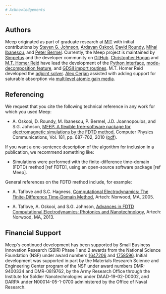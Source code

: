 ```yaml
---
# Acknowledgements
---
```


Authors
-------

Meep originated as part of graduate research at [MIT](https://en.wikipedia.org/wiki/Massachusetts_Institute_of_Technology) with initial contributions by [Steven G. Johnson](http://math.mit.edu/~stevenj/), [Ardavan Oskooi](http://ab-initio.mit.edu/~oskooi/), [David Roundy](http://physics.oregonstate.edu/~roundyd/), [Mihai Ibanescu](https://www.linkedin.com/in/mihai-ibanescu-2b147825/), and [Peter Bermel](http://web.ics.purdue.edu/~pbermel/). Currently, the Meep project is maintained by [Simpetus](http://www.simpetus.com) and the developer community on [GitHub](https://github.com/NanoComp/meep). [Christopher Hogan](https://github.com/ChristopherHogan) and [M.T. Homer Reid](http://homerreid.dyndns.org/) have lead the development of the [Python interface](Python_User_Interface.md), [mode-decomposition feature](Python_Tutorials/Mode_Decomposition.md), and [GDSII import routines](Python_Tutorials/GDSII_Import.md). M.T. Homer Reid developed the [adjoint solver](Python_Tutorials/AdjointSolver.md). [Alex Cerjan](http://www.alexcerjan.com/) assisted with adding support for saturable absorption via [multilevel atomic gain media](Materials.md#saturable-gain-and-absorption).

Referencing
-----------

We request that you cite the following technical reference in any work for which you used Meep:

- A. Oskooi, D. Roundy, M. Ibanescu, P. Bermel, J.D. Joannopoulos, and S.G. Johnson, [MEEP: A flexible free-software package for electromagnetic simulations by the FDTD method](http://dx.doi.org/doi:10.1016/j.cpc.2009.11.008), Computer Physics Communications, Vol. 181, pp. 687-702, 2010 ([pdf](http://ab-initio.mit.edu/~oskooi/papers/Oskooi10.pdf)).

If you want a one-sentence description of the algorithm for inclusion in a publication, we recommend something like:

- Simulations were performed with the finite-difference time-domain (FDTD) method [ref FDTD], using an open-source software package [ref Meep].

General references on the FDTD method include, for example:

- A. Taflove and S.C. Hagness, [Computational Electrodynamics: The Finite-Difference Time-Domain Method](https://www.amazon.com/Computational-Electrodynamics-Finite-Difference-Time-Domain-Method/dp/1580538320), Artech: Norwood, MA, 2005.

- A. Taflove, A. Oskooi, and S.G. Johnson, [Advances in FDTD Computational Electrodynamics: Photonics and Nanotechnology](https://www.amazon.com/Advances-FDTD-Computational-Electrodynamics-Nanotechnology/dp/1608071707), Artech: Norwood, MA, 2013.

Financial Support
-----------------

Meep's continued development has been supported by Small Business Innovation Research (SBIR) Phase 1 and 2 awards from the National Science Foundation (NSF) under award numbers [1647206](https://www.nsf.gov/awardsearch/showAward?AWD_ID=1647206) and [1758596](https://www.nsf.gov/awardsearch/showAward?AWD_ID=1758596). Initial development was supported in part by the Materials Research Science and Engineering Center program of the NSF under award numbers DMR-9400334 and DMR-0819762, by the Army Research Office through the Institute for Soldier Nanotechnologies under DAAD-19-02-D0002, and DARPA under N00014-05-1-0700 administered by the Office of Naval Research.
